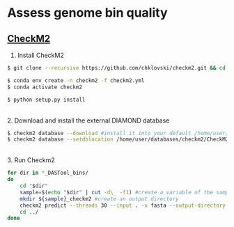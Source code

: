 # Assess genome bin quality

## [CheckM2](https://github.com/chklovski/CheckM2)

1. Install CheckM2

```bash
$ git clone --recursive https://github.com/chklovski/checkm2.git && cd checkm2

$ conda env create -n checkm2 -f checkm2.yml
$ conda activate checkm2

$ python setup.py install
```

\
2. Download and install the external DIAMOND database

```bash
$ checkm2 database --download #install it into your default /home/user/databases directory
$ checkm2 database --setdblocation /home/user/databases/checkm2/CheckM2_database/uniref100.KO.1.dmnd #set database location if using an existing install
```

\
3. Run Checkm2

```bash
for dir in *_DASTool_bins/
do
	cd "$dir"
	sample=$(echo "$dir" | cut -d\_ -f1) #create a variable of the sample name from the directory name
	mkdir ${sample}_checkm2 #create an output directory
	checkm2 predict --threads 30 --input . -x fasta --output-directory ./${sample}_checkm2 #run CheckM2 script
	cd ../
done
```
